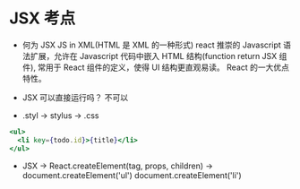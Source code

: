 # JSX 考点

- 何为 JSX
  JS in XML(HTML 是 XML 的一种形式)
  react 推崇的 Javascript 语法扩展，允许在 Javascript
  代码中嵌入 HTML 结构(function return JSX 组件),
  常用于 React 组件的定义，使得 UI 结构更直观易读。
  React 的一大优点特性。

- JSX 可以直接运行吗？
  不可以
- .styl -> stylus -> .css

```jsx
<ul>
  <li key={todo.id}>{title}</li>
</ul>
```

- JSX -> React.createElement(tag, props, children) ->
  document.createElement('ul')
  document.createElement('li')
  